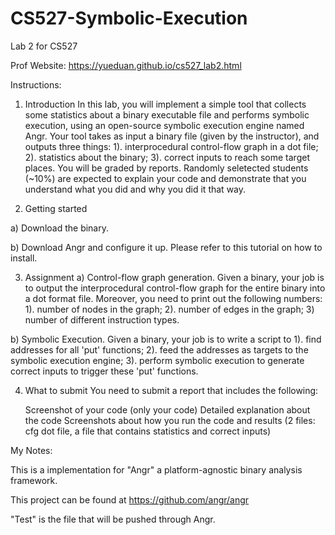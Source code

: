 # CS527-Symbolic-Execution
Lab 2 for CS527

Prof Website: https://yueduan.github.io/cs527_lab2.html

Instructions: 

1. Introduction
In this lab, you will implement a simple tool that collects some statistics about a binary executable file and performs symbolic execution, using an open-source symbolic execution engine named Angr. Your tool takes as input a binary file (given by the instructor), and outputs three things: 1). interprocedural control-flow graph in a dot file; 2). statistics about the binary; 3). correct inputs to reach some target places.
You will be graded by reports. Randomly seletected students (~10%) are expected to explain your code and demonstrate that you understand what you did and why you did it that way.

2. Getting started

a) Download the binary.

b) Download Angr and configure it up. Please refer to this tutorial on how to install.


3. Assignment
a) Control-flow graph generation. Given a binary, your job is to output the interprocedural control-flow graph for the entire binary into a dot format file. Moreover, you need to print out the following numbers: 1). number of nodes in the graph; 2). number of edges in the graph; 3) number of different instruction types.

b) Symbolic Execution. Given a binary, your job is to write a script to 1). find addresses for all 'put' functions; 2). feed the addresses as targets to the symbolic execution engine; 3). perform symbolic execution to generate correct inputs to trigger these 'put' functions.


4. What to submit
You need to submit a report that includes the following:

    Screenshot of your code (only your code)
    Detailed explanation about the code
    Screenshots about how you run the code and results (2 files: cfg dot file, a file that contains statistics and correct inputs)


My Notes:

This is a implementation for "Angr" a platform-agnostic binary analysis framework.

This project can be found at https://github.com/angr/angr

"Test" is the file that will be pushed through Angr.

